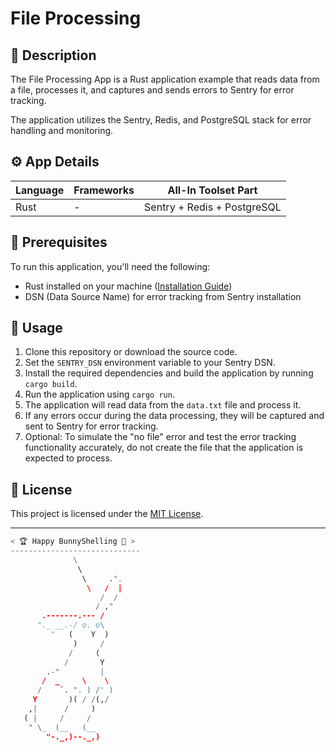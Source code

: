 # File Processing

## 📄 Description
The File Processing App is a Rust application example that reads data from a file, processes it, and captures and sends errors to Sentry for error tracking. 

The application utilizes the Sentry, Redis, and PostgreSQL stack for error handling and monitoring.

## ⚙️ App Details

| Language | Frameworks | All-In Toolset Part |
|-----------|---------------------|---------------------|
| Rust | - | Sentry + Redis + PostgreSQL |

## 🚀 Prerequisites
To run this application, you'll need the following:
- Rust installed on your machine ([Installation Guide](https://www.rust-lang.org/tools/install))
- DSN (Data Source Name) for error tracking from Sentry installation

## 📖 Usage
1. Clone this repository or download the source code.
2. Set the `SENTRY_DSN` environment variable to your Sentry DSN.
3. Install the required dependencies and build the application by running `cargo build`.
4. Run the application using `cargo run`.
5. The application will read data from the `data.txt` file and process it.
6. If any errors occur during the data processing, they will be captured and sent to Sentry for error tracking.
7. Optional: To simulate the "no file" error and test the error tracking functionality accurately, do not create the file that the application is expected to process.

## 📄 License
This project is licensed under the [MIT License](../../LICENSE).

---

```python
< 🏆 Happy BunnyShelling 🚀 >
-----------------------------
              \
               \   
                \     .".
                 \   /  |
                    /  /
                   / ,"
       .-------.--- /
      "._ __.-/ o. o\
         "   (    Y  )
              )     /
             /     (
            /       Y
        .-"         |
       /  _     \    \
      /    `. ". ) /' )
     Y       )( / /(,/
    ,|      /     )
   ( |     /     /
    " \_  (__   (__        
        "-._,)--._,)
```
